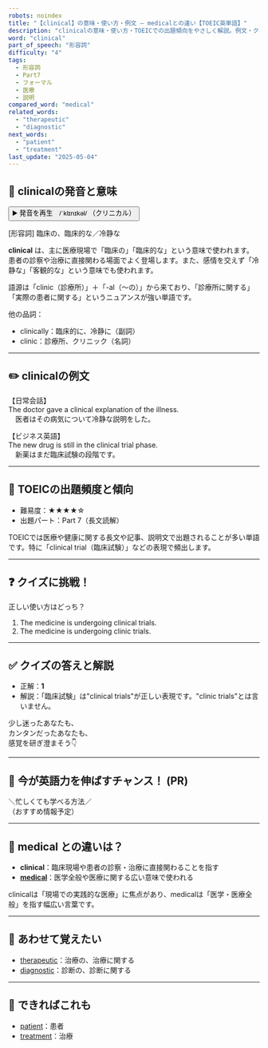 ```yaml
---
robots: noindex
title: "【clinical】の意味・使い方・例文 ― medicalとの違い【TOEIC英単語】"
description: "clinicalの意味・使い方・TOEICでの出題傾向をやさしく解説。例文・クイズ付きでmedicalとの違いもわかりやすく学べます。"
word: "clinical"
part_of_speech: "形容詞"
difficulty: "4"
tags:
  - 形容詞
  - Part7
  - フォーマル
  - 医療
  - 説明
compared_word: "medical"
related_words:
  - "therapeutic"
  - "diagnostic"
next_words:
  - "patient"
  - "treatment"
last_update: "2025-05-04"
---
```


## 🔰 clinicalの発音と意味

<button class="play-audio" onclick="playTTS('clinical')">
  <span class="play-audio-main">
    ▶️ 発音を再生　/ˈklɪnɪkəl/
  </span>
  <span class="play-audio-sub">
    （クリニカル）
  </span>
</button>

[形容詞] 臨床の、臨床的な／冷静な

**clinical** は、主に医療現場で「臨床の」「臨床的な」という意味で使われます。患者の診察や治療に直接関わる場面でよく登場します。また、感情を交えず「冷静な」「客観的な」という意味でも使われます。

語源は「clinic（診療所）」＋「-al（～の）」から来ており、「診療所に関する」「実際の患者に関する」というニュアンスが強い単語です。

他の品詞：  
- clinically：臨床的に、冷静に（副詞）
- clinic：診療所、クリニック（名詞）

---

## ✏️ clinicalの例文

【日常会話】  
The doctor gave a clinical explanation of the illness.  
　医者はその病気について冷静な説明をした。

【ビジネス英語】  
The new drug is still in the clinical trial phase.  
　新薬はまだ臨床試験の段階です。

---

## 🎯 TOEICの出題頻度と傾向

- 難易度：★★★★☆
- 出題パート：Part 7（長文読解）

TOEICでは医療や健康に関する長文や記事、説明文で出題されることが多い単語です。特に「clinical trial（臨床試験）」などの表現で頻出します。

---

## ❓ クイズに挑戦！

正しい使い方はどっち？

1. The medicine is undergoing clinical trials.  
2. The medicine is undergoing clinic trials.

---

## ✅ クイズの答えと解説

- 正解：**1**
- 解説：「臨床試験」は"clinical trials"が正しい表現です。"clinic trials"とは言いません。

少し迷ったあなたも、  
カンタンだったあなたも、  
感覚を研ぎ澄まそう👇️

---

## 🚀 今が英語力を伸ばすチャンス！ (PR)

<div class="info-center">
＼忙しくても学べる方法／<br>  
（おすすめ情報予定）
</div>

---

## 🤔  medical との違いは？

- **clinical**：臨床現場や患者の診察・治療に直接関わることを指す
- **[medical](/word/medical)**：医学全般や医療に関する広い意味で使われる

clinicalは「現場での実践的な医療」に焦点があり、medicalは「医学・医療全般」を指す幅広い言葉です。

---

## 🧩 あわせて覚えたい

- [therapeutic](/word/therapeutic)：治療の、治療に関する
- [diagnostic](/word/diagnostic)：診断の、診断に関する

---

## 📖 できればこれも

- [patient](/word/patient)：患者
- [treatment](/word/treatment)：治療

<!-- cvid: aid39_bid30 -->
